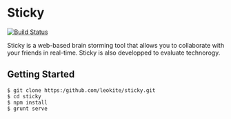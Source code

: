 Sticky
======

[![Build Status](https://secure.travis-ci.org/leokite/sticky.png)](https://github.com/leokite/sticky)

Sticky is a web-based brain storming tool that allows you to collaborate with your friends in real-time.
Sticky is also developped to evaluate technorogy.

Getting Started
---------------
    $ git clone https:/github.com/leokite/sticky.git
    $ cd sticky
    $ npm install
    $ grunt serve
